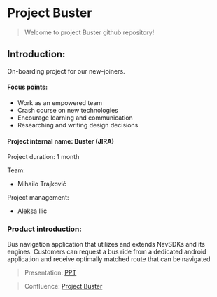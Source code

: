 # Project Buster

>Welcome to project Buster github repository!
##  Introduction:

On-boarding project for our new-joiners.

####    Focus points:
* Work as an empowered team
* Crash course on new technologies
* Encourage learning and communication
* Researching and writing design decisions

####    Project internal name: Buster (JIRA)

Project duration: 1 month

Team:
* Mihailo Trajković

Project management:

* Aleksa Ilic 

### Product introduction:

Bus navigation application that utilizes and extends NavSDKs and its engines. Customers can request a bus ride from a dedicated android application and receive optimally matched route that can be navigated
> Presentation: [PPT](https://tomtominternational-my.sharepoint.com/:p:/g/personal/aleksa_ilic_tomtom_com1/EZAIL5SkRw9KuQRx1phKEa8B-dlij7Kie9bt6x3xG43Lug?e=ore4Bw)

> Confluence:  [Project Buster](https://confluence.tomtomgroup.com/x/mbRIRw)
